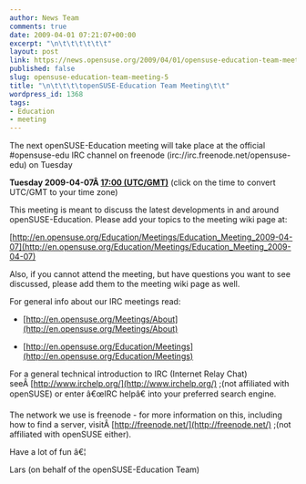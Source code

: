 ```yaml
---
author: News Team
comments: true
date: 2009-04-01 07:21:07+00:00
excerpt: "\n\t\t\t\t\t\t"
layout: post
link: https://news.opensuse.org/2009/04/01/opensuse-education-team-meeting-5/
published: false
slug: opensuse-education-team-meeting-5
title: "\n\t\t\t\topenSUSE-Education Team Meeting\t\t"
wordpress_id: 1368
tags:
- Education
- meeting
---
```

The next openSUSE-Education meeting will take place at the official #opensuse-edu IRC channel on freenode (irc://irc.freenode.net/opensuse-edu) on Tuesday


**Tuesday 2009-04-07Â [17:00 (UTC/GMT)](http://www.worldtimeserver.com/convert_time_in_UTC.aspx?y=2009&mo=04&d=07&h=17&mn=0)**
(click on the time to convert UTC/GMT to your time zone)


This meeting is meant to discuss the latest developments in and around openSUSE-Education. Please add your topics to the meeting wiki page at:


[http://en.opensuse.org/Education/Meetings/Education_Meeting_2009-04-07](http://en.opensuse.org/Education/Meetings/Education_Meeting_2009-04-07)


Also, if you cannot attend the meeting, but have questions you want to see discussed, please add them to the meeting wiki page as well.

For general info about our IRC meetings read:



	
  * [http://en.opensuse.org/Meetings/About](http://en.opensuse.org/Meetings/About)

	
  * [http://en.opensuse.org/Education/Meetings](http://en.opensuse.org/Education/Meetings)


For a general technical introduction to IRC (Internet Relay Chat) seeÂ [http://www.irchelp.org/](http://www.irchelp.org/) ;(not affiliated with openSUSE) or enter â€œIRC helpâ€ into your preferred search engine.

The network we use is freenode - for more information on this, including how to find a server, visitÂ [http://freenode.net/](http://freenode.net/) ;(not affiliated with openSUSE either).

Have a lot of fun â€¦

Lars (on behalf of the openSUSE-Education Team)		

